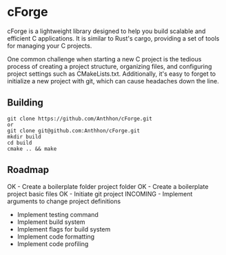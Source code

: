 # cForge

cForge is a lightweight library designed to help you build scalable and efficient C applications. It is similar to Rust's cargo, providing a set of tools for managing your C projects.

One common challenge when starting a new C project is the tedious process of creating a project structure, organizing files, and configuring project settings such as CMakeLists.txt. Additionally, it's easy to forget to initialize a new project with git, which can cause headaches down the line.

## Building

```
git clone https://github.com/Anthhon/cForge.git
or
git clone git@github.com:Anthhon/cForge.git
mkdir build
cd build
cmake .. && make
```

## Roadmap

OK - Create a boilerplate folder project folder
OK - Create a boilerplate project basic files
OK - Initiate git project
INCOMING - Implement arguments to change project definitions
- Implement testing command
- Implement build system
- Implement flags for build system
- Implement code formatting
- Implement code profiling
